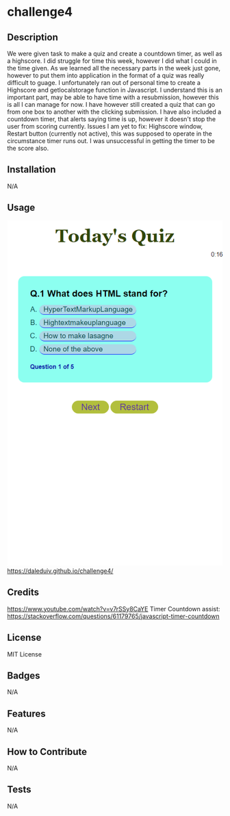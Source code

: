 # challenge4

## Description

We were given task to make a quiz and create a countdown timer, as well as a highscore.
I did struggle for time this week, however I did what I could in the time given. 
As we learned all the necessary parts in the week just gone, however to put them into application in the format of a quiz was really difficult to guage. I unfortunately ran out of personal time to create a Highscore and getlocalstorage function in Javascript.
I understand this is an important part, may be able to have time with a resubmission, however this is all I can manage for now.
I have however still created a quiz that can go from one box to another with the clicking submission.
I have also included a countdown timer, that alerts saying time is up, however it doesn't stop the user from scoring currently.
Issues I am yet to fix:
Highscore window, Restart button (currently not active), this was supposed to operate in the circumstance timer runs out. I was unsuccessful in getting the timer to be the score also.
## Installation

N/A

## Usage
![alt text](./assets/screenshot/screenshot.png)
https://daleduiv.github.io/challenge4/


## Credits
  https://www.youtube.com/watch?v=v7rSSy8CaYE
  Timer Countdown assist: https://stackoverflow.com/questions/61179765/javascript-timer-countdown 
## License

MIT License

## Badges

N/A

## Features

N/A

## How to Contribute

N/A
## Tests

N/A


